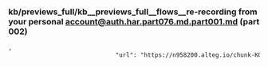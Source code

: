 ### kb/previews_full/kb__previews_full__flows__re-recording from your personal account@auth.har.part076.md.part001.md (part 002)

```md
,
                              "url": "https://n958200.alteg.io/chunk-KO722YSM.js",
                     
```

```

